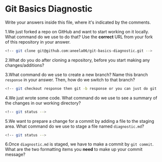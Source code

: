 # Git Basics Diagnostic

Write your answers inside this file, where it's indicated by the comments.

1.We just forked a repo on GitHub and want to start working on it locally.
What command do we use to do that? Use the **correct** URL from your fork of
this repository in your answer.

```sh
<!-- git clone git@github.com:aneela06/git-basics-diagnostic.git -->
```

2.What do you do after cloning a repository, before you start making any
changes/additions?

<!-- Before making any changes we change the branch name. -->

3.What command do we use to create a new branch? Name this branch `response`
    in your answer. Then, how do we switch to that branch?

```sh
<!-- git checkout response then git -b response or you can just do git checkout -b response. -->
```

4.We just wrote some code. What command do we use to see a summary of the
    changes in our working directory?

```sh
<!-- git status -->
```

5.We want to prepare a change for a commit by adding a file to the staging
    area. What command do we use to stage a file named `diagnostic.md`?

```sh
<!-- git status -->
```

6.Once `diagnostic.md` is staged, we have to make a commit by `git commit`.
What are the two formatting items you **need** to make up your commit message?

<!-- Two formatting items needed to commit a message are the heading of the commit message which gives you an idea of what the change was.  THen you can add in more detail in the line after of what you changed.  -->

